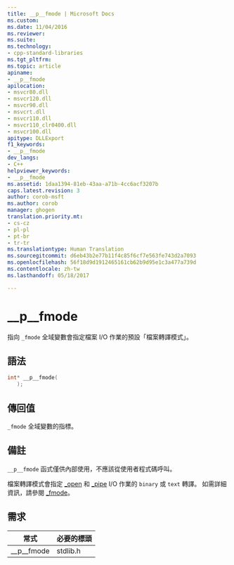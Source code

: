 ```yaml
---
title: __p__fmode | Microsoft Docs
ms.custom: 
ms.date: 11/04/2016
ms.reviewer: 
ms.suite: 
ms.technology:
- cpp-standard-libraries
ms.tgt_pltfrm: 
ms.topic: article
apiname:
- __p__fmode
apilocation:
- msvcr80.dll
- msvcr120.dll
- msvcr90.dll
- msvcrt.dll
- msvcr110.dll
- msvcr110_clr0400.dll
- msvcr100.dll
apitype: DLLExport
f1_keywords:
- __p__fmode
dev_langs:
- C++
helpviewer_keywords:
- __p__fmode
ms.assetid: 1daa1394-81eb-43aa-a71b-4cc6acf3207b
caps.latest.revision: 3
author: corob-msft
ms.author: corob
manager: ghogen
translation.priority.mt:
- cs-cz
- pl-pl
- pt-br
- tr-tr
ms.translationtype: Human Translation
ms.sourcegitcommit: d6eb43b2e77b11f4c85f6cf7e563fe743d2a7093
ms.openlocfilehash: 56f18d9d1912465161cb62b9d95e1c3a477a739d
ms.contentlocale: zh-tw
ms.lasthandoff: 05/18/2017

---
```

# <a name="pfmode"></a>__p__fmode
指向 `_fmode` 全域變數會指定檔案 I/O 作業的預設「檔案轉譯模式」。  
  
## <a name="syntax"></a>語法  
  
```cpp  
int* __p__fmode(  
   );  
```  
  
## <a name="return-value"></a>傳回值  
 `_fmode` 全域變數的指標。  
  
## <a name="remarks"></a>備註  
 `__p__fmode` 函式僅供內部使用，不應該從使用者程式碼呼叫。  
  
 檔案轉譯模式會指定 [_open](../c-runtime-library/reference/open-wopen.md) 和 [_pipe](../c-runtime-library/reference/pipe.md) I/O 作業的 `binary` 或 `text` 轉譯。 如需詳細資訊，請參閱 [_fmode](../c-runtime-library/fmode.md)。  
  
## <a name="requirements"></a>需求  
  
|常式|必要的標頭|  
|-------------|---------------------|  
|__p\__fmode|stdlib.h|
